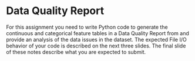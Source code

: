 # Data Quality Report

For this assignment you need to write Python code to
generate the continuous and categorical feature tables in a
Data Quality Report from and provide an analysis of the
data issues in the dataset. The expected File I/O behavior
of your code is described on the next three slides. The final
slide of these notes describe what you are expected to
submit.
